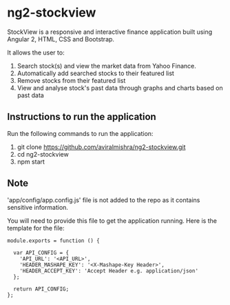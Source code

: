 # ng2-stockview

StockView is a responsive and interactive finance application built using Angular 2, HTML, CSS and Bootstrap.

It allows the user to:

1. Search stock(s) and view the market data from Yahoo Finance.
2. Automatically add searched stocks to their featured list
3. Remove stocks from their featured list
4. View and analyse stock's past data through graphs and charts based on past data


## Instructions to run the application

Run the following commands to run the application:

1. git clone https://github.com/aviralmishra/ng2-stockview.git
2. cd ng2-stockview
3. npm start


## Note

'app/config/app.config.js' file is not added to the repo as it contains sensitive information.

You will need to provide this file to get the application running. Here is the template for the file:

```
module.exports = function () {

  var API_CONFIG = {
    'API_URL': '<API_URL>',
    'HEADER_MASHAPE_KEY': '<X-Mashape-Key Header>',
    'HEADER_ACCEPT_KEY': 'Accept Header e.g. application/json'
  };

  return API_CONFIG;
};
```



